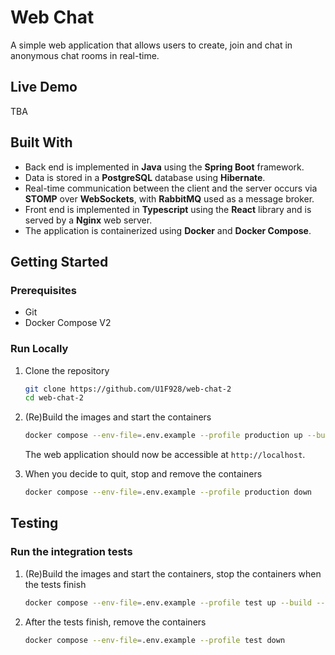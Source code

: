 # Web Chat 
 
A simple web application that allows users to create, join and chat in anonymous chat rooms in real-time. 
 
## Live Demo 

TBA 

## Built With

* Back end is implemented in **Java** using the **Spring Boot** framework.
* Data is stored in a **PostgreSQL** database using **Hibernate**.
* Real-time communication between the client and the server occurs via **STOMP** over **WebSockets**, with **RabbitMQ** used as a message broker.
* Front end is implemented in **Typescript** using the **React** library and is served by a **Nginx** web server.
* The application is containerized using **Docker** and **Docker Compose**.

## Getting Started 
 
### Prerequisites 
 
* Git
* Docker Compose V2
 
### Run Locally 

1. Clone the repository

    ```bash
    git clone https://github.com/U1F928/web-chat-2
    cd web-chat-2
    ```

2. (Re)Build the images and start the containers
    ```bash
    docker compose --env-file=.env.example --profile production up --build --detach 
    ```
    
    The web application should now be accessible at `http://localhost`.

3. When you decide to quit, stop and remove the containers
    ```bash
    docker compose --env-file=.env.example --profile production down
    ```


## Testing

### Run the integration tests

1. (Re)Build the images and start the containers, stop the containers when the tests finish
    ```bash
    docker compose --env-file=.env.example --profile test up --build --abort-on-container-exit 
    ```

2. After the tests finish, remove the containers
    ```bash
    docker compose --env-file=.env.example --profile test down
    ```
